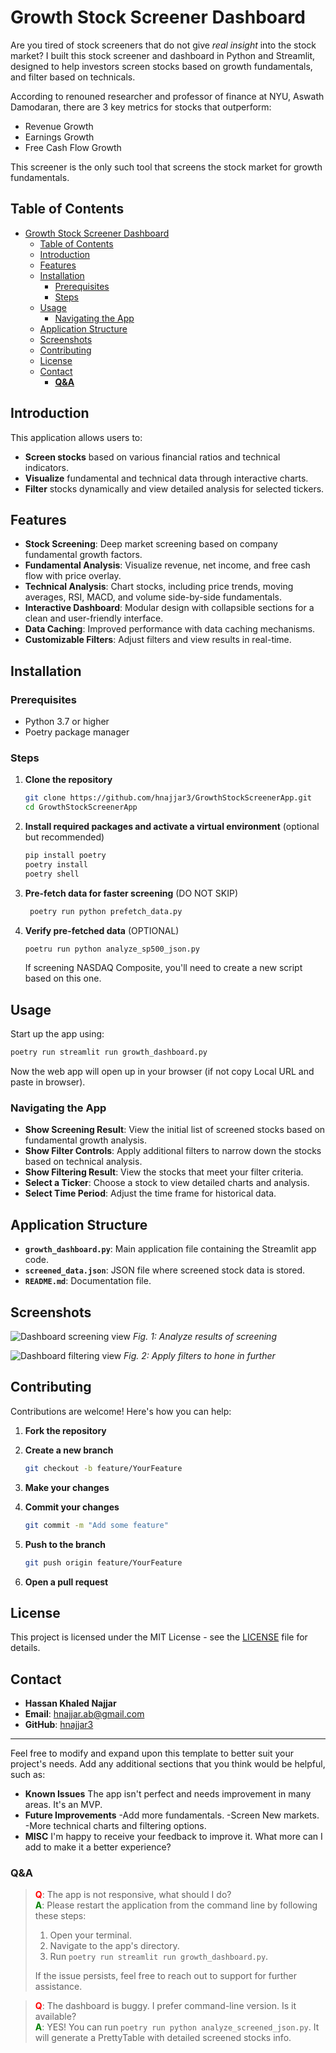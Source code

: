 # Growth Stock Screener Dashboard

Are you tired of stock screeners that do not give _real insight_ into the stock market? I built this stock screener and dashboard in Python and Streamlit, designed to help investors screen stocks based on growth fundamentals, and filter based on technicals. 

According to renouned researcher and professor of finance at NYU, Aswath Damodaran, there are 3 key metrics for stocks that outperform:
- Revenue Growth
- Earnings Growth
- Free Cash Flow Growth

This screener is the only such tool that screens the stock market for growth fundamentals. 

## Table of Contents

- [Growth Stock Screener Dashboard](#growth-stock-screener-dashboard)
  - [Table of Contents](#table-of-contents)
  - [Introduction](#introduction)
  - [Features](#features)
  - [Installation](#installation)
    - [Prerequisites](#prerequisites)
    - [Steps](#steps)
  - [Usage](#usage)
    - [Navigating the App](#navigating-the-app)
  - [Application Structure](#application-structure)
  - [Screenshots](#screenshots)
  - [Contributing](#contributing)
  - [License](#license)
  - [Contact](#contact)
    - [**Q\&A**](#qa)

## Introduction

This application allows users to:

- **Screen stocks** based on various financial ratios and technical indicators.
- **Visualize** fundamental and technical data through interactive charts.
- **Filter** stocks dynamically and view detailed analysis for selected tickers.

## Features

- **Stock Screening**: Deep market screening based on company fundamental growth factors.
- **Fundamental Analysis**: Visualize revenue, net income, and free cash flow with price overlay.
- **Technical Analysis**: Chart stocks, including price trends, moving averages, RSI, MACD, and volume side-by-side fundamentals.
- **Interactive Dashboard**: Modular design with collapsible sections for a clean and user-friendly interface.
- **Data Caching**: Improved performance with data caching mechanisms.
- **Customizable Filters**: Adjust filters and view results in real-time.

## Installation

### Prerequisites

- Python 3.7 or higher
- Poetry package manager

### Steps

1. **Clone the repository**

   ```bash
   git clone https://github.com/hnajjar3/GrowthStockScreenerApp.git
   cd GrowthStockScreenerApp
   ```

2. **Install required packages and activate a virtual environment** (optional but recommended)

   ```bash
   pip install poetry
   poetry install
   poetry shell
   ```
3. **Pre-fetch data for faster screening** (DO NOT SKIP)
   
   ```bash
    poetry run python prefetch_data.py  
   ```
4. **Verify pre-fetched data** (OPTIONAL)
   ```bash
   poetru run python analyze_sp500_json.py
   ```
    If screening NASDAQ Composite, you'll need to create a new script based on this one.

## Usage

Start up the app using:

```bash
poetry run streamlit run growth_dashboard.py
```

Now the web app will open up in your browser (if not copy Local URL and paste in browser).

### Navigating the App

- **Show Screening Result**: View the initial list of screened stocks based on fundamental growth analysis.
- **Show Filter Controls**: Apply additional filters to narrow down the stocks based on technical analysis.
- **Show Filtering Result**: View the stocks that meet your filter criteria.
- **Select a Ticker**: Choose a stock to view detailed charts and analysis.
- **Select Time Period**: Adjust the time frame for historical data.

## Application Structure

- **`growth_dashboard.py`**: Main application file containing the Streamlit app code.
- **`screened_data.json`**: JSON file where screened stock data is stored.
- **`README.md`**: Documentation file.

## Screenshots

![Dashboard screening view](growthiq/screenshots/screening_view.png)
*Fig. 1: Analyze results of screening*

![Dashboard filtering view ](growthiq/screenshots/filtering_view.png)
*Fig. 2: Apply filters to hone in further*

## Contributing

Contributions are welcome! Here's how you can help:

1. **Fork the repository**
2. **Create a new branch**

   ```bash
   git checkout -b feature/YourFeature
   ```

3. **Make your changes**
4. **Commit your changes**

   ```bash
   git commit -m "Add some feature"
   ```

5. **Push to the branch**

   ```bash
   git push origin feature/YourFeature
   ```

6. **Open a pull request**

## License

This project is licensed under the MIT License - see the [LICENSE](LICENSE) file for details.

## Contact

- **Hassan Khaled Najjar**
- **Email**: [hnajjar.ab@gmail.com](mailto:hnajjar.ab@gmail.com)
- **GitHub**: [hnajjar3](https://github.com/hnajjar3)

---

Feel free to modify and expand upon this template to better suit your project's needs. Add any additional sections that you think would be helpful, such as:

- **Known Issues**
  The app isn't perfect and needs improvement in many areas. It's an MVP. 
- **Future Improvements**
    -Add more fundamentals.
    -Screen New markets. 
    -More technical charts and filtering options.
- **MISC**
  I'm happy to receive your feedback to improve it. What more can I add to make it a better experience?
### **Q&A**

> <span style="color:red;">**Q**</span>: The app is not responsive, what should I do?  
> <span style="color:green;">**A**</span>: Please restart the application from the command line by following these steps:
> 1. Open your terminal.
> 2. Navigate to the app's directory.
> 3. Run `poetry run streamlit run growth_dashboard.py`.   
>
> If the issue persists, feel free to reach out to support for further assistance.

> <span style="color:red;">**Q**</span>: The dashboard is buggy. I prefer command-line version.  Is it available?   
> <span style="color:green;">**A**</span>: YES! You can run `poetry run python analyze_screened_json.py`. It will generate a PrettyTable with detailed screened stocks info.
